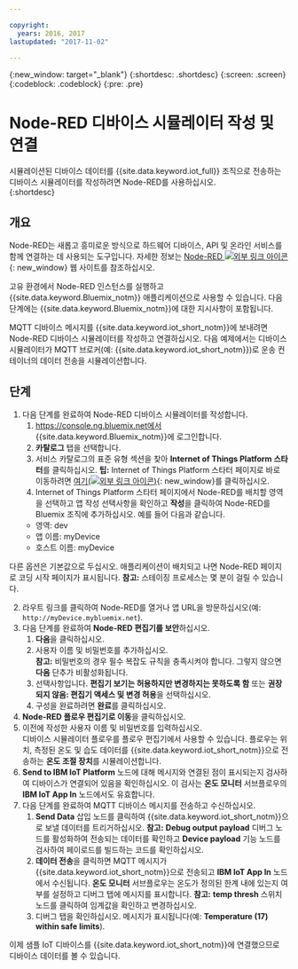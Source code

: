 ```yaml
---

copyright:
  years: 2016, 2017
lastupdated: "2017-11-02"

---
```


{:new_window: target="\_blank"}
{:shortdesc: .shortdesc}
{:screen: .screen}
{:codeblock: .codeblock}
{:pre: .pre}

# Node-RED 디바이스 시뮬레이터 작성 및 연결
시뮬레이션된 디바이스 데이터를 {{site.data.keyword.iot_full}} 조직으로 전송하는 디바이스 시뮬레이터를 작성하려면 Node-RED를 사용하십시오.  
{:shortdesc}

## 개요

Node-RED는 새롭고 흥미로운 방식으로 하드웨어 디바이스, API 및 온라인 서비스를 함께 연결하는 데 사용되는 도구입니다. 자세한 정보는 [Node-RED ![외부 링크 아이콘](../../icons/launch-glyph.svg "외부 링크 아이콘")](http://nodered.org/){: new_window} 웹 사이트를 참조하십시오.   

고유 환경에서 Node-RED 인스턴스를 실행하고 {{site.data.keyword.Bluemix_notm}} 애플리케이션으로 사용할 수 있습니다. 다음 단계에는 {{site.data.keyword.Bluemix_notm}}에 대한 지시사항이 포함됩니다.

MQTT 디바이스 메시지를 {{site.data.keyword.iot_short_notm}}에 보내려면 Node-RED 디바이스 시뮬레이터를 작성하고 연결하십시오. 다음 예제에서는 디바이스 시뮬레이터가 MQTT 브로커(예: {{site.data.keyword.iot_short_notm}})로 운송 컨테이너의 데이터 전송을 시뮬레이션합니다.

## 단계

1. 다음 단계를 완료하여 Node-RED 디바이스 시뮬레이터를 작성합니다.   
    1. https://console.ng.bluemix.net에서 {{site.data.keyword.Bluemix_notm}}에 로그인합니다.
    2. **카탈로그** 탭을 선택합니다.
    3. 서비스 카탈로그의 표준 유형 섹션을 찾아 **Internet of Things Platform 스타터**를 클릭하십시오. **팁:** Internet of Things Platform 스타터 페이지로 바로 이동하려면 [여기(![외부 링크 아이콘](../../icons/launch-glyph.svg "외부 링크 아이콘"))](https://console.ng.bluemix.net/catalog/starters/internet-of-things-platform-starter){: new_window}를 클릭하십시오.
    4. Internet of Things Platform 스타터 페이지에서 Node-RED를 배치할 영역을 선택하고 앱 작성 선택사항을 확인하고 **작성**을 클릭하여 Node-RED를 Bluemix 조직에 추가하십시오. 예를 들어 다음과 같습니다.
    <ul>
     <li> 영역: dev
     <li> 앱 이름: myDevice
     <li> 호스트 이름: myDevice  
    </ul>  
다른 옵션은 기본값으로 두십시오. 애플리케이션이 배치되고 나면 Node-RED 페이지로 코딩 시작 페이지가 표시됩니다.
**참고:** 스테이징 프로세스는 몇 분이 걸릴 수 있습니다.  

2. 라우트 링크를 클릭하여 Node-RED를 열거나 앱 URL을 방문하십시오(예: `http://myDevice.mybluemix.net`).  
3. 다음 단계를 완료하여 **Node-RED 편집기를 보안**하십시오.
    1. **다음**을 클릭하십시오.
    2. 사용자 이름 및 비밀번호를 추가하십시오.  
    **참고:** 비밀번호의 경우 필수 복잡도 규칙을 충족시켜야 합니다. 그렇지 않으면 **다음** 단추가 비활성화됩니다.  
    3. 선택사항입니다. **편집기 보기는 허용하지만 변경하지는 못하도록 함** 또는 **권장되지 않음: 편집기 액세스 및 변경 허용**을 선택하십시오.
    4. 구성을 완료하려면 **완료**를 클릭하십시오.
4. **Node-RED 플로우 편집기로 이동**을 클릭하십시오.
5. 이전에 작성한 사용자 이름 및 비밀번호를 입력하십시오.  
디바이스 시뮬레이터 플로우를 플로우 편집기에서 사용할 수 있습니다. 플로우는 위치, 측정된 온도 및 습도 데이터를 {{site.data.keyword.iot_short_notm}}으로 전송하는 **온도 조절 장치**를 시뮬레이션합니다.  
6. **Send to IBM IoT Platform** 노드에 대해 메시지와 연결된 점이 표시되는지 검사하여 디바이스가 연결되어 있음을 확인하십시오. 이 검사는 **온도 모니터** 서브플로우의 **IBM IoT App In** 노드에서도 유효합니다.  
7. 다음 단계를 완료하여 MQTT 디바이스 메시지를 전송하고 수신하십시오.  
    1. **Send Data** 삽입 노드를 클릭하여 {{site.data.keyword.iot_short_notm}}으로 보낼 데이터를 트리거하십시오.
       **참고:** **Debug output payload** 디버그 노드를 활성화하여 전송되는 데이터를 확인하고 **Device payload** 기능 노드를 검사하여 페이로드를 빌드하는 코드를 확인하십시오. 
    2. **데이터 전송**을 클릭하면 MQTT 메시지가 {{site.data.keyword.iot_short_notm}}으로 전송되고 **IBM IoT App In** 노드에서 수신됩니다. **온도 모니터** 서브플로우는 온도가 정의된 한계 내에 있는지 여부를 설정하고 디버그 탭에 메시지를 표시합니다.
       **참고:** **temp thresh** 스위치 노드를 클릭하여 임계값을 확인하고 변경하십시오.
    3. 디버그 탭을 확인하십시오. 메시지가 표시됩니다(예: **Temperature (17) within safe limits**).
    
이제 샘플 IoT 디바이스를 {{site.data.keyword.iot_short_notm}}에 연결했으므로 디바이스 데이터를 볼 수 있습니다.
